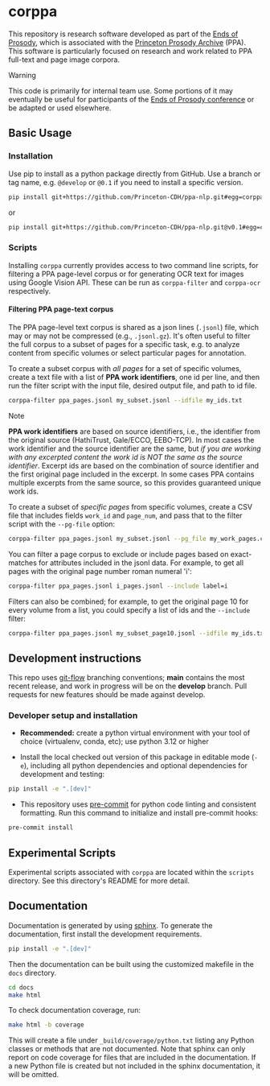# corppa

This repository is research software developed as part of the [Ends of Prosody](https://cdh.princeton.edu/projects/the-ends-of-prosody/), which is associated with the [Princeton Prosody Archive](https://prosody.princeton.edu/) (PPA). This software is particularly focused on research and work related to PPA full-text and page image corpora.

> [!WARNING]
> This code is primarily for internal team use. Some portions of it may eventually be useful for participants of the [Ends of Prosody conference](https://cdh.princeton.edu/events/the-ends-of-prosody/) or be adapted or used elsewhere.

## Basic Usage

### Installation

Use pip to install as a python package directly from GitHub.  Use a branch or tag name, e.g. `@develop` or `@0.1` if you need to install a specific version.

```sh
pip install git+https://github.com/Princeton-CDH/ppa-nlp.git#egg=corppa
```
or
```sh
pip install git+https://github.com/Princeton-CDH/ppa-nlp.git@v0.1#egg=corppa
```

### Scripts

Installing `corppa` currently provides access to two command line scripts, for filtering a PPA page-level corpus or for generating OCR text for images using Google Vision API. These can be run as `corppa-filter` and `corppa-ocr` respectively.

#### Filtering PPA page-text corpus

The PPA page-level text corpus is shared as a json lines (`.jsonl`) file, which may or may not be compressed (e.g., `.jsonl.gz`). It's often useful to filter the full corpus to a subset of pages for a specific task, e.g. to analyze content from specific volumes or select particular pages for annotation.

To create a subset corpus with _all pages_ for a set of specific volumes, create a text file with a list of **PPA work identifiers**, one id per line, and then run the filter script with the input file, desired output file, and path to id file.

```sh
corppa-filter ppa_pages.jsonl my_subset.jsonl --idfile my_ids.txt
```

> [!NOTE]
> **PPA work identifiers** are based on source identifiers, i.e., the identifier from the original source (HathiTrust, Gale/ECCO, EEBO-TCP). In most cases the work identifier and the source identifier are the same, but _if you are working with any excerpted content the work id is NOT the same as the source identifier_. Excerpt ids are based on the combination of source identifier and the first original page included in the excerpt. In some cases PPA contains multiple excerpts from the same source, so this provides guaranteed unique work ids.

To create a subset of _specific pages_ from specific volumes, create a CSV file that includes fields `work_id` and `page_num`, and pass that to the filter script with the `--pg-file` option:

```sh
corppa-filter ppa_pages.jsonl my_subset.jsonl --pg_file my_work_pages.csv
```

You can filter a page corpus to exclude or include pages based on exact-matches for attributes included in the jsonl data. For example, to get all pages with the original page number roman numeral 'i':

```sh
corppa-filter ppa_pages.jsonl i_pages.jsonl --include label=i
```

Filters can also be combined; for example, to get the original page 10 for every volume from a list, you could specify a list of ids and the `--include` filter:

```sh
corppa-filter ppa_pages.jsonl my_subset_page10.jsonl --idfile my_ids.txt --include label=10
```


## Development instructions

This repo uses [git-flow](https://github.com/nvie/gitflow) branching conventions; **main** contains the most recent release, and work in progress will be on the **develop** branch. Pull requests for new features should be made against develop.

### Developer setup and installation

- **Recommended:** create a python virtual environment with your tool of choice (virtualenv, conda, etc); use python 3.12 or higher

- Install the local checked out version of this package in editable mode (`-e`), including all python dependencies and optional dependencies for development and testing:

```sh
pip install -e ".[dev]"
```

- This repository uses [pre-commit](https://pre-commit.com/) for python code linting and consistent formatting. Run this command to initialize and install pre-commit hooks:

```sh
pre-commit install
```

## Experimental Scripts

Experimental scripts associated with `corppa` are located within the `scripts` directory.
See this directory's README for more detail.

## Documentation
Documentation is generated by using [sphinx](https://www.sphinx-doc.org/en/master/). To
generate the documentation, first install the development requirements.

```sh
pip install -e ".[dev]"
```

Then the documentation can be built using the customized makefile in the `docs` directory.
```sh
cd docs
make html
```

To check documentation coverage, run:
```sh
make html -b coverage
```

This will create a file under `_build/coverage/python.txt` listing any Python classes or methods
that are not documented. Note that sphinx can only report on code coverage for files that are
included in the documentation. If a new Python file is created but not included in the sphinx
documentation, it will be omitted.
